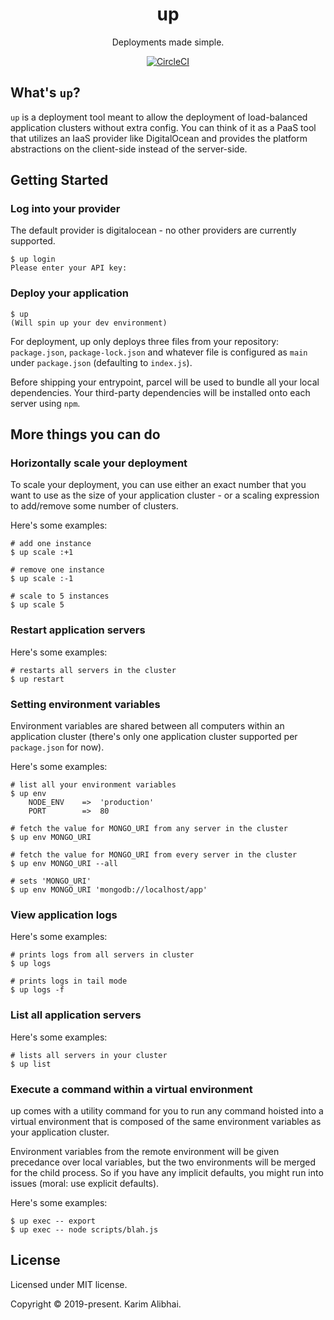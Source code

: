 <h1 align="center">up</h1>
<p align="center">Deployments made simple.</p>

<p align="center">
    <a href="https://circleci.com/gh/karimsa/up">
        <img src="https://circleci.com/gh/karimsa/up.svg?style=svg&circle-token=902bfd0591071ac19563f3d1a3f3ade10ab7a10d" alt="CircleCI" />
    </a>
</p>

## What's `up`?

`up` is a deployment tool meant to allow the deployment of load-balanced application clusters without extra config. You can think of it as a PaaS tool that utilizes an IaaS provider like DigitalOcean and provides the platform abstractions on the client-side instead of the server-side.

## Getting Started

### Log into your provider

The default provider is digitalocean - no other providers are currently supported.

```
$ up login
Please enter your API key:
```

### Deploy your application

```
$ up
(Will spin up your dev environment)
```

For deployment, up only deploys three files from your repository: `package.json`, `package-lock.json` and whatever file is configured as `main` under `package.json` (defaulting to `index.js`).

Before shipping your entrypoint, parcel will be used to bundle all your local dependencies. Your third-party dependencies will be installed onto each server using `npm`.

## More things you can do

### Horizontally scale your deployment

To scale your deployment, you can use either an exact number that you want to use as the size of your application cluster - or a scaling expression to add/remove some number of clusters.

Here's some examples:

```shell
# add one instance
$ up scale :+1

# remove one instance
$ up scale :-1

# scale to 5 instances
$ up scale 5
```

### Restart application servers

Here's some examples:

```shell
# restarts all servers in the cluster
$ up restart
```

### Setting environment variables

Environment variables are shared between all computers within an application cluster (there's only one application cluster supported per `package.json` for now).

Here's some examples:

```shell
# list all your environment variables
$ up env
    NODE_ENV    =>  'production'
    PORT        =>  80

# fetch the value for MONGO_URI from any server in the cluster
$ up env MONGO_URI

# fetch the value for MONGO_URI from every server in the cluster
$ up env MONGO_URI --all

# sets 'MONGO_URI'
$ up env MONGO_URI 'mongodb://localhost/app'
```

### View application logs

Here's some examples:

```shell
# prints logs from all servers in cluster
$ up logs

# prints logs in tail mode
$ up logs -f
```

### List all application servers

Here's some examples:

```shell
# lists all servers in your cluster
$ up list
```

### Execute a command within a virtual environment

up comes with a utility command for you to run any command hoisted into a virtual environment that is composed of the same environment variables as your application cluster.

Environment variables from the remote environment will be given precedance over local variables, but the two environments will be merged for the child process. So if you have any implicit defaults, you might run into issues (moral: use explicit defaults).

Here's some examples:

```shell
$ up exec -- export
$ up exec -- node scripts/blah.js
```

## License

Licensed under MIT license.

Copyright &copy; 2019-present. Karim Alibhai.
